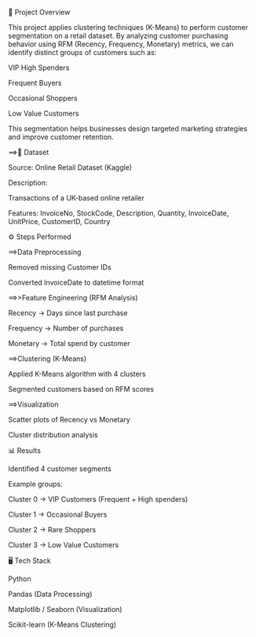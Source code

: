 📌 Project Overview

This project applies clustering techniques (K-Means) to perform customer segmentation on a retail dataset.
By analyzing customer purchasing behavior using RFM (Recency, Frequency, Monetary) metrics, we can identify distinct groups of customers such as:

VIP High Spenders

Frequent Buyers

Occasional Shoppers

Low Value Customers

This segmentation helps businesses design targeted marketing strategies and improve customer retention.

==>📂 Dataset

Source: Online Retail Dataset (Kaggle)

Description:

Transactions of a UK-based online retailer

Features: InvoiceNo, StockCode, Description, Quantity, InvoiceDate, UnitPrice, CustomerID, Country

⚙️ Steps Performed

==>Data Preprocessing

Removed missing Customer IDs

Converted InvoiceDate to datetime format

==>>Feature Engineering (RFM Analysis)

Recency → Days since last purchase

Frequency → Number of purchases

Monetary → Total spend by customer

==>Clustering (K-Means)

Applied K-Means algorithm with 4 clusters

Segmented customers based on RFM scores

==>Visualization

Scatter plots of Recency vs Monetary

Cluster distribution analysis

📊 Results

Identified 4 customer segments

Example groups:

Cluster 0 → VIP Customers (Frequent + High spenders)

Cluster 1 → Occasional Buyers

Cluster 2 → Rare Shoppers

Cluster 3 → Low Value Customers

🖥️ Tech Stack

Python

Pandas (Data Processing)

Matplotlib / Seaborn (Visualization)

Scikit-learn (K-Means Clustering)
